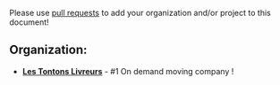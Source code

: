 Please use [pull requests](https://github.com/csauvage/react-algolia-places/pulls) to add your organization and/or project to this document!

## Organization:

- **[Les Tontons Livreurs](https://lestontonslivreurs.com)** - #1 On demand moving company !
